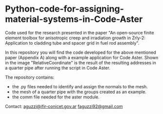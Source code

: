 # Python-code-for-assigning-material-systems-in-Code-Aster
Code used for the research presented in the paper "An open-source finite element toolbox for anisotropic creep and irradiation growth in Zrly-2: Application to cladding tube and spacer grid in fuel rod assembly".

In this repository you will find the code developed for the above mentioned paper (Appendix A) along with a example application for Code Aster. Shown in the image "RelativeCoordinate" is the result of the resulting addresses in a quarter pipe after running the script in Code Aster.

The repository contains:
- the .py files needed to identify and assign the normals to the mesh.
- the mesh of a quarter pipe with the groups created as an example.
- the comm file needed for the aster module.



Contact: aguzzi@ifir-conicet.gov.ar
         faguzzi92@gmail.com
